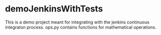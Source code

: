 # demoJenkinsWithTests
This is a demo project meant for integrating with the jenkins continuous integraton process.
ops.py contains functions for mathematical operations.
